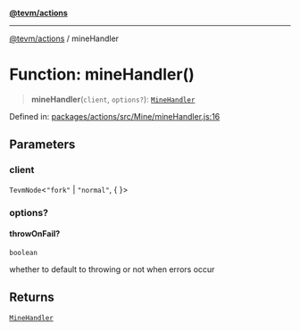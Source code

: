 [**@tevm/actions**](../README.md)

***

[@tevm/actions](../globals.md) / mineHandler

# Function: mineHandler()

> **mineHandler**(`client`, `options?`): [`MineHandler`](../type-aliases/MineHandler.md)

Defined in: [packages/actions/src/Mine/mineHandler.js:16](https://github.com/evmts/tevm-monorepo/blob/main/packages/actions/src/Mine/mineHandler.js#L16)

## Parameters

### client

`TevmNode`\<`"fork"` \| `"normal"`, \{ \}\>

### options?

#### throwOnFail?

`boolean`

whether to default to throwing or not when errors occur

## Returns

[`MineHandler`](../type-aliases/MineHandler.md)
